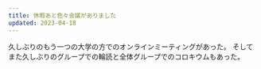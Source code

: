 ```yaml
---
title: 休暇あと色々会議がありました
updated: 2023-04-18
---
```


久しぶりのもう一つの大学の方でのオンラインミーティングがあった。
そしてまた久しぶりのグループでの輪読と全体グループでのコロキウムもあった。
